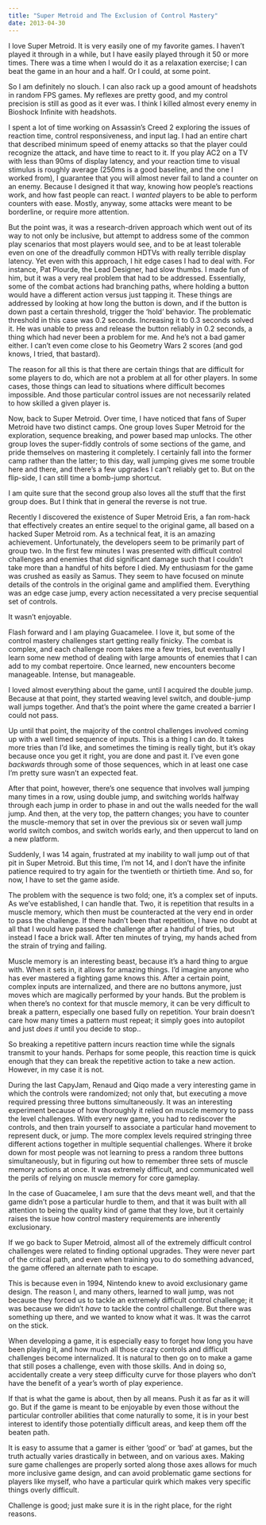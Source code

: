 ```yaml
---
title: "Super Metroid and The Exclusion of Control Mastery"
date: 2013-04-30
---
```

I love Super Metroid. It is very easily one of my favorite games. I haven’t played it through in a while, but I have easily played through it 50 or more times. There was a time when I would do it as a relaxation exercise; I can beat the game in an hour and a half. Or I could, at some point.

So I am definitely no slouch. I can also rack up a good amount of headshots in random FPS games. My reflexes are pretty good, and my control precision is still as good as it ever was. I think I killed almost every enemy in Bioshock Infinite with headshots.

I spent a lot of time working on Assassin’s Creed 2 exploring the issues of reaction time, control responsiveness, and input lag. I had an entire chart that described minimum speed of enemy attacks so that the player could recognize the attack, and have time to react to it. If you play AC2 on a TV with less than 90ms of display latency, and your reaction time to visual stimulus is roughly average (250ms is a good baseline, and the one I worked from), I guarantee that you will almost never fail to land a counter on an enemy. Because I designed it that way, knowing how people’s reactions work, and how fast people can react. I *wanted* players to be able to perform counters with ease. Mostly, anyway, some attacks were meant to be borderline, or require more attention.

But the point was, it was a research-driven approach which went out of its way to not only be inclusive, but attempt to address some of the common play scenarios that most players would see, and to be at least tolerable even on one of the dreadfully common HDTVs with really terrible display latency. Yet even with this approach, I hit edge cases I had to deal with. For instance, Pat Plourde, the Lead Designer, had slow thumbs. I made fun of him, but it was a very real problem that had to be addressed. Essentially, some of the combat actions had branching paths, where holding a button would have a different action versus just tapping it. These things are addressed by looking at how long the button is down, and if the button is down past a certain threshold, trigger the ‘hold’ behavior. The problematic threshold in this case was 0.2 seconds. Increasing it to 0.3 seconds solved it. He was unable to press and release the button reliably in 0.2 seconds, a thing which had never been a problem for me. And he’s not a bad gamer either. I can’t even come close to his Geometry Wars 2 scores (and god knows, I tried, that bastard).

The reason for all this is that there are certain things that are difficult for some players to do, which are not a problem at all for other players. In some cases, those things can lead to situations where difficult becomes impossible. And those particular control issues are not necessarily related to how skilled a given player is.

Now, back to Super Metroid. Over time, I have noticed that fans of Super Metroid have two distinct camps. One group loves Super Metroid for the exploration, sequence breaking, and power based map unlocks. The other group loves the super-fiddly controls of some sections of the game, and pride themselves on mastering it completely. I certainly fall into the former camp rather than the latter; to this day, wall jumping gives me some trouble here and there, and there’s a few upgrades I can’t reliably get to. But on the flip-side, I can still time a bomb-jump shortcut.

I am quite sure that the second group also loves all the stuff that the first group does. But I think that in general the reverse is not true.

Recently I discovered the existence of Super Metroid Eris, a fan rom-hack that effectively creates an entire sequel to the original game, all based on a hacked Super Metroid rom. As a technical feat, it is an amazing achievement. Unfortunately, the developers seem to be primarily part of group two. In the first few minutes I was presented with difficult control challenges and enemies that did significant damage such that I couldn’t take more than a handful of hits before I died. My enthusiasm for the game was crushed as easily as Samus. They seem to have focused on minute details of the controls in the original game and amplified them. Everything was an edge case jump, every action necessitated a very precise sequential set of controls.

It wasn’t enjoyable.

Flash forward and I am playing Guacamelee. I love it, but some of the control mastery challenges start getting really finicky. The combat is complex, and each challenge room takes me a few tries, but eventually I learn some new method of dealing with large amounts of enemies that I can add to my combat repertoire. Once learned, new encounters become manageable. Intense, but manageable.

I loved almost everything about the game, until I acquired the double jump. Because at that point, they started weaving level switch, and double-jump wall jumps together. And that’s the point where the game created a barrier I could not pass.

Up until that point, the majority of the control challenges involved coming up with a well timed sequence of inputs. This is a thing I can do. It takes more tries than I’d like, and sometimes the timing is really tight, but it’s okay because once you get it right, you are done and past it. I’ve even gone *backwards* through some of those sequences, which in at least one case I’m pretty sure wasn’t an expected feat.

After that point, however, there’s one sequence that involves wall jumping many times in a row, using double jump, and switching worlds halfway through each jump in order to phase in and out the walls needed for the wall jump. And then, at the very top, the pattern changes; you have to counter the muscle-memory that set in over the previous six or seven wall jump world switch combos, and switch worlds early, and then uppercut to land on a new platform.

Suddenly, I was 14 again, frustrated at my inability to wall jump out of that pit in Super Metroid. But this time, I’m not 14, and I don’t have the infinite patience required to try again for the twentieth or thirtieth time. And so, for now, I have to set the game aside.

The problem with the sequence is two fold; one, it’s a complex set of inputs. As we’ve established, I can handle that. Two, it is repetition that results in a muscle memory, which then must be counteracted at the very end in order to pass the challenge. If there hadn’t been that repetition, I have no doubt at all that I would have passed the challenge after a handful of tries, but instead I face a brick wall. After ten minutes of trying, my hands ached from the strain of trying and failing.

Muscle memory is an interesting beast, because it’s a hard thing to argue with. When it sets in, it allows for amazing things. I’d imagine anyone who has ever mastered a fighting game knows this. After a certain point, complex inputs are internalized, and there are no buttons anymore, just moves which are magically performed by your hands. But the problem is when there’s no context for that muscle memory, it can be very difficult to break a pattern, especially one based fully on repetition. Your brain doesn’t care how many times a pattern must repeat; it simply goes into autopilot and just *does it* until you decide to stop..

So breaking a repetitive pattern incurs reaction time while the signals transmit to your hands. Perhaps for some people, this reaction time is quick enough that they can break the repetitive action to take a new action. However, in my case it is not.

During the last CapyJam, Renaud and Qiqo made a very interesting game in which the controls were randomized; not only that, but executing a move required pressing three buttons simultaneously. It was an interesting experiment because of how thoroughly it relied on muscle memory to pass the level challenges. With every new game, you had to rediscover the controls, and then train yourself to associate a particular hand movement to represent duck, or jump. The more complex levels required stringing three different actions together in multiple sequential challenges. Where it broke down for most people was not learning to press a random three buttons simultaneously, but in figuring out how to remember three sets of muscle memory actions at once. It was extremely difficult, and communicated well the perils of relying on muscle memory for core gameplay.

In the case of Guacamelee, I am sure that the devs meant well, and that the game didn’t pose a particular hurdle to them, and that it was built with all attention to being the quality kind of game that they love, but it certainly raises the issue how control mastery requirements are inherently exclusionary.

If we go back to Super Metroid, almost all of the extremely difficult control challenges were related to finding optional upgrades. They were never part of the critical path, and even when training you to do something advanced, the game offered an alternate path to escape.

This is because even in 1994, Nintendo knew to avoid exclusionary game design. The reason I, and many others, learned to wall jump, was not because they forced us to tackle an extremely difficult control challenge; it was because we didn’t *have* to tackle the control challenge. But there was something up there, and we wanted to know what it was. It was the carrot on the stick.

When developing a game, it is especially easy to forget how long you have been playing it, and how much all those crazy controls and difficult challenges become internalized. It is natural to then go on to make a game that still poses a challenge, even with those skills. And in doing so, accidentally create a very steep difficulty curve for those players who don’t have the benefit of a year’s worth of play experience.

If that is what the game is about, then by all means. Push it as far as it will go. But if the game is meant to be enjoyable by even those without the particular controller abilities that come naturally to some, it is in your best interest to identify those potentially difficult areas, and keep them off the beaten path.

It is easy to assume that a gamer is either ‘good’ or ‘bad’ at games, but the truth actually varies drastically in between, and on various axes. Making sure game challenges are properly sorted along those axes allows for much more inclusive game design, and can avoid problematic game sections for players like myself, who have a particular quirk which makes very specific things overly difficult.

Challenge is good; just make sure it is in the right place, for the right reasons.